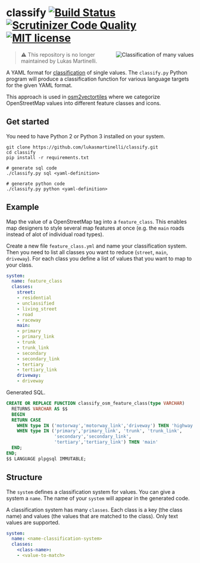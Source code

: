 # classify [![Build Status](https://travis-ci.org/lukasmartinelli/classify.svg?branch=master)](https://travis-ci.org/lukasmartinelli/classify) [![Scrutinizer Code Quality](https://scrutinizer-ci.com/g/lukasmartinelli/classify/badges/quality-score.png?b=master)](https://scrutinizer-ci.com/g/lukasmartinelli/classify/?branch=master) [![MIT license](https://img.shields.io/badge/license-MIT-blue.svg)](https://tldrlegal.com/license/mit-license)
<img align="right" alt="Classification of many values" src="classification.png" />

> :warning: This repository is no longer maintained by Lukas Martinelli.

A YAML format for [classification](https://en.wikipedia.org/wiki/Classification) of single values.
The `classify.py` Python program will produce a classification function for various language targets
for the given YAML format.

This approach is used in [osm2vectortiles](github.com/osm2vectortiles/osm2vectortiles)
where we categorize OpenStreetMap values into different feature classes and icons.

## Get started

You need to have Python 2 or Python 3 installed on your system.

```
git clone https://github.com/lukasmartinelli/classify.git
cd classify
pip install -r requirements.txt

# generate sql code
./classify.py sql <yaml-definition>

# generate python code
./classify.py python <yaml-definition>
```

## Example

Map the value of a OpenStreetMap tag into a `feature_class`. This enables map designers
to style several map features at once (e.g. the `main` roads instead of alot of individual road types).

Create a new file `feature_class.yml` and name your classification system.
Then you need to list all classes you want to reduce (`street`, `main`, `driveway`).
For each class you define a list of values that you want to map to your class.

```yml
system:
  name: feature_class
  classes:
    street:
    - residential
    - unclassified
    - living_street
    - road
    - raceway
    main:
    - primary
    - primary_link
    - trunk
    - trunk_link
    - secondary
    - secondary_link
    - tertiary
    - tertiary_link
    driveway:
    - driveway
```

Generated SQL.

```sql
CREATE OR REPLACE FUNCTION classify_osm_feature_class(type VARCHAR)
  RETURNS VARCHAR AS $$
  BEGIN
  RETURN CASE
    WHEN type IN ('motorway','motorway_link','driveway') THEN 'highway'
    WHEN type IN ('primary','primary_link', 'trunk', 'trunk_link',
                  'secondary','secondary_link',
                  'tertiary','tertiary_link') THEN 'main'
  END;
END;
$$ LANGUAGE plpgsql IMMUTABLE;
```

## Structure

The `system` defines a classification system for values. You can give a system
a `name`. The name of your `system` will appear in the generated code.

A classification system has many `classes`. Each class is a key (the class name) and
values (the values that are matched to the class). Only text values are supported.

```yml
system:
  name: <name-classification-system>
  classes:
    <class-name>:
    - <value-to-match>
```
